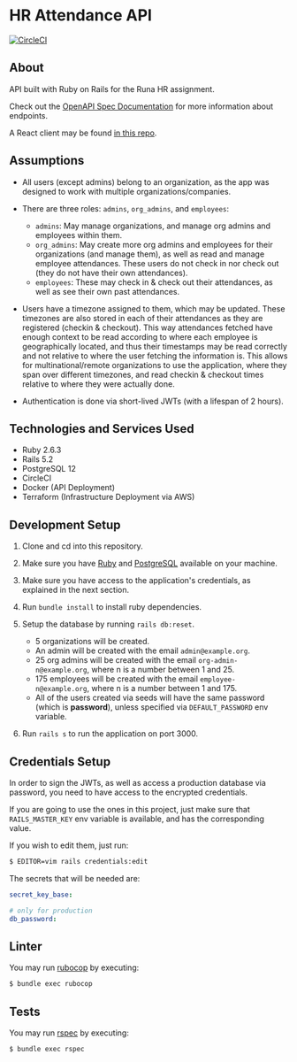 # HR Attendance API

[![CircleCI](https://circleci.com/gh/sasalatart/hr-attendance-api.svg?style=svg&circle-token=480eba02084e289a583b796246008b97e305c676)](https://circleci.com/gh/sasalatart/hr-attendance-api)

## About

API built with Ruby on Rails for the Runa HR assignment.

Check out the
[OpenAPI Spec Documentation](https://app.swaggerhub.com/apis-docs/sasalatart/hr-attendance/1.0.0)
for more information about endpoints.

A React client may be found [in this repo](https://github.com/sasalatart/hr-attendance-client).

## Assumptions

- All users (except admins) belong to an organization, as the app was designed to work with multiple organizations/companies.
- There are three roles: `admins`, `org_admins`, and `employees`:

  - `admins`: May manage organizations, and manage org admins and employees within them.
  - `org_admins`: May create more org admins and employees for their organizations (and manage them),
    as well as read and manage employee attendances. These users do not check in nor check out (they
    do not have their own attendances).
  - `employees`: These may check in & check out their attendances, as well as see their own past
    attendances.

- Users have a timezone assigned to them, which may be updated. These timezones are also stored in
  each of their attendances as they are registered (checkin & checkout). This way attendances
  fetched have enough context to be read according to where each employee is geographically located,
  and thus their timestamps may be read correctly and not relative to where the user fetching the
  information is. This allows for multinational/remote organizations to use the application, where
  they span over different timezones, and read checkin & checkout times relative to where they were
  actually done.
- Authentication is done via short-lived JWTs (with a lifespan of 2 hours).

## Technologies and Services Used

- Ruby 2.6.3
- Rails 5.2
- PostgreSQL 12
- CircleCI
- Docker (API Deployment)
- Terraform (Infrastructure Deployment via AWS)

## Development Setup

1. Clone and cd into this repository.
2. Make sure you have [Ruby](https://rvm.io/) and [PostgreSQL](https://www.postgresql.org/)
   available on your machine.
3. Make sure you have access to the application's credentials, as explained in the next section.
4. Run `bundle install` to install ruby dependencies.
5. Setup the database by running `rails db:reset`.

   - 5 organizations will be created.
   - An admin will be created with the email `admin@example.org`.
   - 25 org admins will be created with the email `org-admin-n@example.org`, where n is a number
     between 1 and 25.
   - 175 employees will be created with the email `employee-n@example.org`, where n is a number
     between 1 and 175.
   - All of the users created via seeds will have the same password (which is **password**), unless
     specified via `DEFAULT_PASSWORD` env variable.

6. Run `rails s` to run the application on port 3000.

## Credentials Setup

In order to sign the JWTs, as well as access a production database via password, you need to have
access to the encrypted credentials.

If you are going to use the ones in this project, just make sure that `RAILS_MASTER_KEY` env
variable is available, and has the corresponding value.

If you wish to edit them, just run:

```sh
$ EDITOR=vim rails credentials:edit
```

The secrets that will be needed are:

```yml
secret_key_base:

# only for production
db_password:
```

## Linter

You may run [rubocop](https://github.com/rubocop-hq/rubocop) by executing:

```sh
$ bundle exec rubocop
```

## Tests

You may run [rspec](https://rspec.info/) by executing:

```sh
$ bundle exec rspec
```
